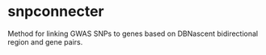 # snpconnecter
Method for linking GWAS SNPs to genes based on DBNascent bidirectional region and gene pairs.
